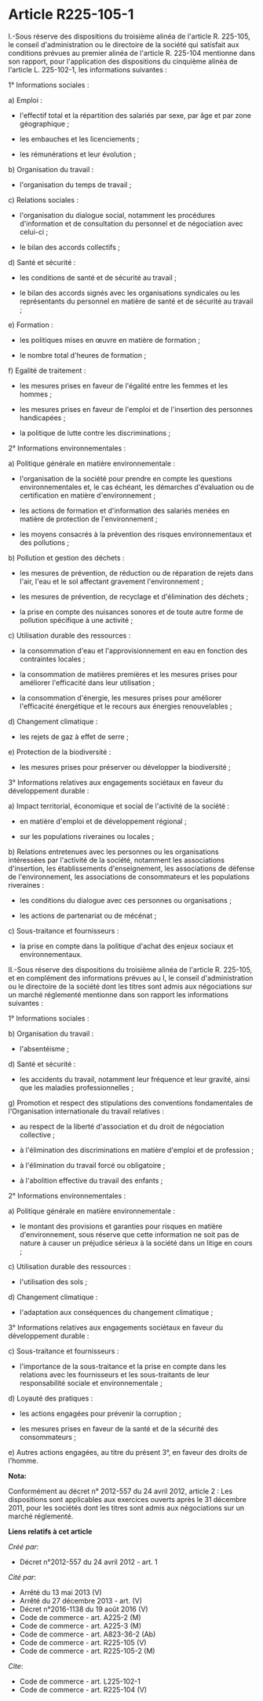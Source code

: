 # Article R225-105-1

I.-Sous réserve des dispositions du troisième alinéa de l'article R. 225-105, le conseil d'administration ou le directoire de
la société qui satisfait aux conditions prévues au premier alinéa de l'article R. 225-104 mentionne dans son rapport, pour
l'application des dispositions du cinquième alinéa de l'article L. 225-102-1, les informations suivantes : 

1° Informations sociales : 

a) Emploi :

- l'effectif total et la répartition des salariés par sexe, par âge et par zone géographique ;

- les embauches et les licenciements ;

- les rémunérations et leur évolution ; 

b) Organisation du travail :

- l'organisation du temps de travail ; 

c) Relations sociales :

- l'organisation du dialogue social, notamment les procédures d'information et de consultation du personnel et de négociation
avec celui-ci ;

- le bilan des accords collectifs ; 

d) Santé et sécurité :

- les conditions de santé et de sécurité au travail ;

- le bilan des accords signés avec les organisations syndicales ou les représentants du personnel en matière de santé et de
sécurité au travail ; 

e) Formation :

- les politiques mises en œuvre en matière de formation ;

- le nombre total d'heures de formation ; 

f) Egalité de traitement :

- les mesures prises en faveur de l'égalité entre les femmes et les hommes ;

- les mesures prises en faveur de l'emploi et de l'insertion des personnes handicapées ;

- la politique de lutte contre les discriminations ; 

2° Informations environnementales : 

a) Politique générale en matière environnementale :

- l'organisation de la société pour prendre en compte les questions environnementales et, le cas échéant, les démarches
d'évaluation ou de certification en matière d'environnement ;

- les actions de formation et d'information des salariés menées en matière de protection de l'environnement ;

- les moyens consacrés à la prévention des risques environnementaux et des pollutions ; 

b) Pollution et gestion des déchets :

- les mesures de prévention, de réduction ou de réparation de rejets dans l'air, l'eau et le sol affectant gravement
l'environnement ;

- les mesures de prévention, de recyclage et d'élimination des déchets ;

- la prise en compte des nuisances sonores et de toute autre forme de pollution spécifique à une activité ; 

c) Utilisation durable des ressources :

- la consommation d'eau et l'approvisionnement en eau en fonction des contraintes locales ;

- la consommation de matières premières et les mesures prises pour améliorer l'efficacité dans leur utilisation ;

- la consommation d'énergie, les mesures prises pour améliorer l'efficacité énergétique et le recours aux énergies
renouvelables ; 

d) Changement climatique :

- les rejets de gaz à effet de serre ; 

e) Protection de la biodiversité :

- les mesures prises pour préserver ou développer la biodiversité ; 

3° Informations relatives aux engagements sociétaux en faveur du développement durable : 

a) Impact territorial, économique et social de l'activité de la société :

- en matière d'emploi et de développement régional ;

- sur les populations riveraines ou locales ; 

b) Relations entretenues avec les personnes ou les organisations intéressées par l'activité de la société, notamment les
associations d'insertion, les établissements d'enseignement, les associations de défense de l'environnement, les associations
de consommateurs et les populations riveraines :

- les conditions du dialogue avec ces personnes ou organisations ;

- les actions de partenariat ou de mécénat ; 

c) Sous-traitance et fournisseurs :

- la prise en compte dans la politique d'achat des enjeux sociaux et environnementaux. 

II.-Sous réserve des dispositions du troisième alinéa de l'article R. 225-105, et en complément des informations prévues au
I, le conseil d'administration ou le directoire de la société dont les titres sont admis aux négociations sur un marché
réglementé mentionne dans son rapport les informations suivantes : 

1° Informations sociales : 

b) Organisation du travail :

- l'absentéisme ; 

d) Santé et sécurité :

- les accidents du travail, notamment leur fréquence et leur gravité, ainsi que les maladies professionnelles ; 

g) Promotion et respect des stipulations des conventions fondamentales de l'Organisation internationale du travail
relatives :

- au respect de la liberté d'association et du droit de négociation collective ;

- à l'élimination des discriminations en matière d'emploi et de profession ;

- à l'élimination du travail forcé ou obligatoire ;

- à l'abolition effective du travail des enfants ; 

2° Informations environnementales : 

a) Politique générale en matière environnementale :

- le montant des provisions et garanties pour risques en matière d'environnement, sous réserve que cette information ne soit
pas de nature à causer un préjudice sérieux à la société dans un litige en cours ; 

c) Utilisation durable des ressources :

- l'utilisation des sols ; 

d) Changement climatique :

- l'adaptation aux conséquences du changement climatique ; 

3° Informations relatives aux engagements sociétaux en faveur du développement durable : 

c) Sous-traitance et fournisseurs :

- l'importance de la sous-traitance et la prise en compte dans les relations avec les fournisseurs et les sous-traitants de
leur responsabilité sociale et environnementale ; 

d) Loyauté des pratiques :

- les actions engagées pour prévenir la corruption ;

- les mesures prises en faveur de la santé et de la sécurité des consommateurs ; 

e) Autres actions engagées, au titre du présent 3°, en faveur des droits de l'homme.

**Nota:**

Conformément au décret n° 2012-557 du 24 avril 2012, article 2 : Les dispositions sont applicables aux exercices ouverts
après le 31 décembre 2011, pour les sociétés dont les titres sont admis aux négociations sur un marché réglementé.

**Liens relatifs à cet article**

_Créé par_:

  - Décret n°2012-557 du 24 avril 2012 - art. 1

_Cité par_:

  - Arrêté du 13 mai 2013 (V)
  - Arrêté du 27 décembre 2013 - art. (V)
  - Décret n°2016-1138 du 19 août 2016 (V)
  - Code de commerce - art. A225-2 (M)
  - Code de commerce - art. A225-3 (M)
  - Code de commerce - art. A823-36-2 (Ab)
  - Code de commerce - art. R225-105 (V)
  - Code de commerce - art. R225-105-2 (M)

_Cite_:

  - Code de commerce - art. L225-102-1
  - Code de commerce - art. R225-104 (V)
